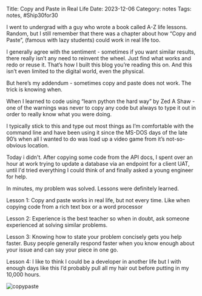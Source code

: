 Title: Copy and Paste in Real Life
Date: 2023-12-06
Category: notes
Tags: notes, #Ship30for30


I went to undergrad with a guy who wrote a book called A-Z life lessons. Random, but I still remember that there was a chapter about how “Copy and Paste”, (famous with lazy students) could work in real life too.

I generally agree with the sentiment - sometimes if you want similar results, there really isn’t any need to reinvent the wheel. Just find what works and redo or reuse it. That’s how I built this blog you’re reading this on. And this isn’t even limited to the digital world, even the physical.

But here’s my addendum - sometimes copy and paste does not work. The trick is knowing when.

When I learned to code using “learn python the hard way” by Zed A Shaw - one of the warnings was never to copy any code but always to type it out in order to really know what you were doing.
 
I typically stick to this and type out most things as I’m comfortable with the command line and have been using it since the MS-DOS days of the late 90’s when all I wanted to do was load up a video game from it’s not-so-obvious location.

Today i didn't. After copying some code from the API docs, I spent over an hour at work trying to update a database via an endpoint for a client UAT, until I'd tried everything I could think of and finally asked a young engineer for help.

In minutes, my problem was solved. Lessons were definitely learned.

Lesson 1: Copy and paste works in real life, but not every time. Like when copying code from a rich text box or a word processor

Lesson 2: Experience is the best teacher so when in doubt, ask someone experienced at solving similar problems.

Lesson 3: Knowing how to state your problem concisely gets you help faster. Busy people generally respond faster when you know enough about your issue and can say your piece in one go.

Lesson 4: I like to think I could be a developer in another life but I with enough days like this I’d probably pull all my hair out before putting in my 10,000 hours.

![copypaste](../images/copy-paste.png.jpg)